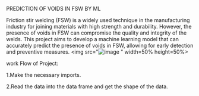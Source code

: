  PREDICTION OF VOIDS IN FSW BY ML

Friction stir welding (FSW) is a widely used technique in the manufacturing industry for joining materials with high strength and durability. However, the presence of voids in FSW can compromise the quality and integrity of the welds. This project aims to develop a machine learning model that can accurately predict the presence of voids in FSW, allowing for early detection and preventive measures.
<img src="![image](https://github.com/Namog0916/Prediction-of-Voids-in-FSW-by-Machine-Learning-Project/assets/126410835/ec99366e-40a6-443d-b9c0-7d5f22f2f25d)
" width=50% height=50%>


work Flow of Project:

1.Make the necessary imports.

2.Read the data into the data frame and get the shape of the data.
